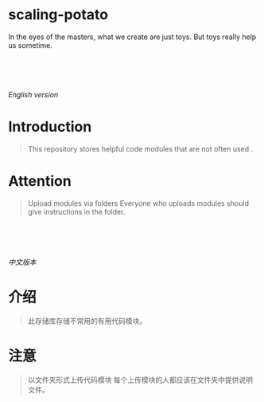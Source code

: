 scaling-potato
===========
In the eyes of the masters, what we create are just toys. But toys really help us sometime.

<br></br>
<br></br>
*English version*
# Introduction
> This repository stores helpful code modules that are not often used .

# Attention
> Upload modules via folders
> Everyone who uploads modules should give instructions in the folder.

<br></br>
<br></br>
*中文版本*
# 介绍
> 此存储库存储不常用的有用代码模块。

# 注意
> 以文件夹形式上传代码模块
> 每个上传模块的人都应该在文件夹中提供说明文件。
